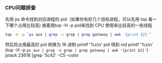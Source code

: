 ### CPU问题排查
先用 ps 命令找到对应进程的 pid（如果你有好几个目标进程，可以先用 top 看一下哪个占用比较高)
接着用top -H -p pid来找到 CPU 使用率比较高的一些线程
```bash
top -H -p `ps aux | grep -v grep | grep gateway | awk '{print $2}'`
```
然后将占用最高的 pid 转换为 16 进制 printf '%x\n' pid 得到 nid
printf '%x\n' (top -H -p `ps aux | grep -v grep | grep gateway | awk '{print $2}'`)
jstack 23618 |grep '5c42' -C5 –color
